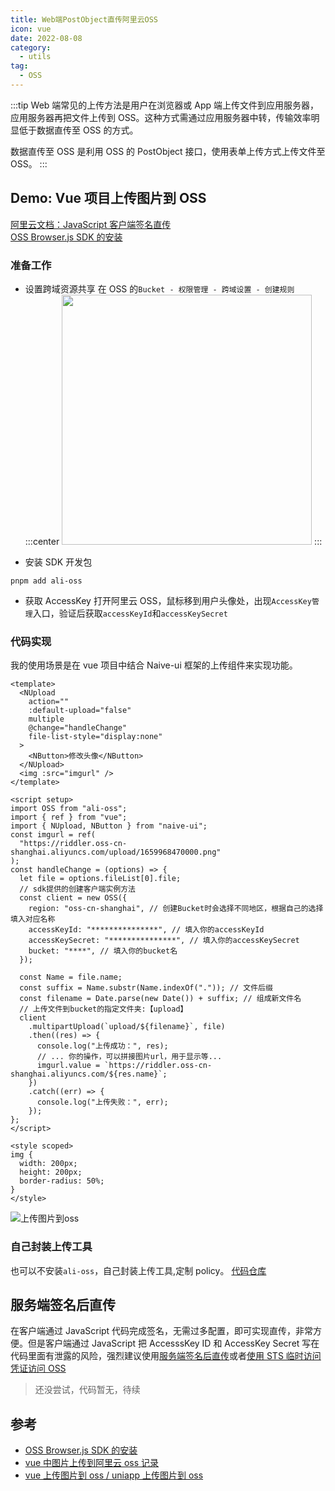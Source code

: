 ```yaml
---
title: Web端PostObject直传阿里云OSS
icon: vue
date: 2022-08-08
category:
  - utils
tag:
  - OSS
---
```


:::tip
Web 端常见的上传方法是用户在浏览器或 App 端上传文件到应用服务器，应用服务器再把文件上传到 OSS。这种方式需通过应用服务器中转，传输效率明显低于数据直传至 OSS 的方式。

数据直传至 OSS 是利用 OSS 的 PostObject 接口，使用表单上传方式上传文件至 OSS。
:::

## Demo: Vue 项目上传图片到 OSS

[阿里云文档：JavaScript 客户端签名直传](https://help.aliyun.com/document_detail/31925.htm?spm=a2c4g.11186623.0.0.4e5f43d3YpqQOt#concept-frd-4gy-5db)  
[OSS Browser.js SDK 的安装](https://help.aliyun.com/document_detail/64041.html?spm=a2c4g.11186623.6.1028.70652f08sBl5jq)

### 准备工作

- 设置跨域资源共享
  在 OSS 的`Bucket - 权限管理 - 跨域设置 - 创建规则`
  :::center
  <img src="https://riddler.oss-cn-shanghai.aliyuncs.com/blog/20220808231525.png" style="height:400px;"/>
  :::

- 安装 SDK 开发包

```
pnpm add ali-oss
```

- 获取 AccessKey
  打开阿里云 OSS，鼠标移到用户头像处，出现`AccessKey管理`入口，验证后获取`accessKeyId`和`accessKeySecret`

### 代码实现

我的使用场景是在 vue 项目中结合 Naive-ui 框架的上传组件来实现功能。

```vue
<template>
  <NUpload
    action=""
    :default-upload="false"
    multiple
    @change="handleChange"
    file-list-style="display:none"
  >
    <NButton>修改头像</NButton>
  </NUpload>
  <img :src="imgurl" />
</template>

<script setup>
import OSS from "ali-oss";
import { ref } from "vue";
import { NUpload, NButton } from "naive-ui";
const imgurl = ref(
  "https://riddler.oss-cn-shanghai.aliyuncs.com/upload/1659968470000.png"
);
const handleChange = (options) => {
  let file = options.fileList[0].file;
  // sdk提供的创建客户端实例方法
  const client = new OSS({
    region: "oss-cn-shanghai", // 创建Bucket时会选择不同地区，根据自己的选择填入对应名称
    accessKeyId: "***************", // 填入你的accessKeyId
    accessKeySecret: "***************", // 填入你的accessKeySecret
    bucket: "****", // 填入你的bucket名
  });

  const Name = file.name;
  const suffix = Name.substr(Name.indexOf(".")); // 文件后缀
  const filename = Date.parse(new Date()) + suffix; // 组成新文件名
  // 上传文件到bucket的指定文件夹:【upload】
  client
    .multipartUpload(`upload/${filename}`, file)
    .then((res) => {
      console.log("上传成功：", res);
      // ... 你的操作，可以拼接图片url，用于显示等...
      imgurl.value = `https://riddler.oss-cn-shanghai.aliyuncs.com/${res.name}`;
    })
    .catch((err) => {
      console.log("上传失败：", err);
    });
};
</script>

<style scoped>
img {
  width: 200px;
  height: 200px;
  border-radius: 50%;
}
</style>
```

![上传图片到oss](https://riddler.oss-cn-shanghai.aliyuncs.com/blog/1659968721000.gif)

### 自己封装上传工具

也可以不安装`ali-oss`，自己封装上传工具,定制 policy。
[代码仓库](https://github.com/wardendon/uploadFileToOSS)

## 服务端签名后直传

在客户端通过 JavaScript 代码完成签名，无需过多配置，即可实现直传，非常方便。但是客户端通过 JavaScript 把 AccesssKey ID 和 AccessKey Secret 写在代码里面有泄露的风险，强烈建议使用[服务端签名后直传](https://help.aliyun.com/document_detail/31926.htm?spm=a2c4g.11186623.0.0.1b9e4f77HUmpYT#concept-en4-sjy-5db)或者[使用 STS 临时访问凭证访问 OSS](https://help.aliyun.com/document_detail/100624.htm?spm=a2c4g.11186623.0.0.1b9e344enBNbM0#concept-xzh-nzk-2gb)

> 还没尝试，代码暂无，待续

## 参考

- [OSS Browser.js SDK 的安装](https://help.aliyun.com/document_detail/64041.html?spm=a2c4g.11186623.6.1028.70652f08sBl5jq)
- [vue 中图片上传到阿里云 oss 记录](https://juejin.cn/post/6844903799945953287)
- [vue 上传图片到 oss / uniapp 上传图片到 oss](https://codeantenna.com/a/wuAMIhSFIQ)
